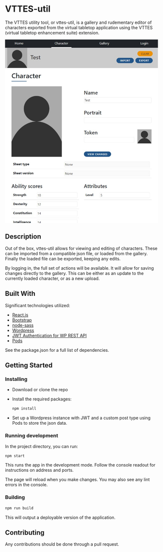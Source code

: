 # VTTES-util

The VTTES utility tool, or vttes-util, is a gallery and rudementary editor of characters exported from the virtual tabletop application using the VTTES (virtual tabletop enhancement suite) extension.

![image](./Screenshot%202022-10-02%20190721.jpg)

## Description

Out of the box, vttes-util allows for viewing and editing of characters. These can be imported from a compatible json file, or loaded from the gallery. Finally the loaded file can be exported, keeping any edits.

By logging in, the full set of actions will be available. It will allow for saving changes directly to the gallery. This can be either as an update to the currently loaded character, or as a new upload.

## Built With

Significant technologies utilized:
- [React.js](https://reactjs.org/)
- [Bootstrap](https://getbootstrap.com)
- [node-sass](https://www.npmjs.com/package/node-sass)
- [Wordpress](https://wordpress.org/)
- [JWT Authentication for WP REST API](https://wordpress.org/plugins/jwt-authentication-for-wp-rest-api/)
- [Pods](https://wordpress.org/plugins/pods/)

See the package.json for a full list of dependencies.

## Getting Started

### Installing

* Download or clone the repo

* Install the required packages:
  ```bash
  npm install
  ```

* Set up a Wordpress instance with JWT and a custom post type using Pods to store the json data.

### Running development

In the project directory, you can run:

```bash
npm start
```

This runs the app in the development mode. Follow the console readout for instructions on address and ports.

The page will reload when you make changes. You may also see any lint errors in the console.

### Building

```bash
npm run build
```

This will output a deployable version of the application.

## Contributing

Any contributions should be done through a pull request.
